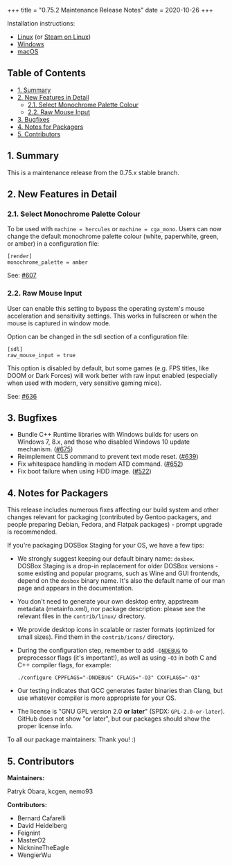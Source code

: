 +++
title = "0.75.2 Maintenance Release Notes"
date = 2020-10-26
+++

Installation instructions:

- [Linux](/downloads/linux/) (or [Steam on Linux](/downloads/linux#steam))
- [Windows](/downloads/windows/)
- [macOS](/downloads/macos/)

## Table of Contents

- [1. Summary](#1-summary)
- [2. New Features in Detail](#2-new-features-in-detail)
  - [2.1. Select Monochrome Palette Colour](#2-1-select-monochrome-palette-colour)
  - [2.2. Raw Mouse Input](#2-2-raw-mouse-input)
- [3. Bugfixes](#3-bugfixes)
- [4. Notes for Packagers](#4-notes-for-packagers)
- [5. Contributors](#5-contributors)

## 1. Summary

This is a maintenance release from the 0.75.x stable branch.

## 2. New Features in Detail

### 2.1. Select Monochrome Palette Colour

To be used with `machine = hercules` or `machine = cga_mono`. Users can
now change the default monochrome palette colour (white, paperwhite, green,
or amber) in a configuration file:

```
[render]
monochrome_palette = amber
```

See: [#607](https://github.com/dosbox-staging/dosbox-staging/pull/607)


### 2.2. Raw Mouse Input

User can enable this setting to bypass the operating system's mouse
acceleration and sensitivity settings. This works in
fullscreen or when the mouse is captured in window mode.

Option can be changed in the sdl section of a configuration file:

```
[sdl]
raw_mouse_input = true
```

This option is disabled by default, but some games (e.g. FPS titles,
like DOOM or Dark Forces) will work better with raw input enabled
(especially when used with modern, very sensitive gaming mice).

See: [#636](https://github.com/dosbox-staging/dosbox-staging/pull/636)


## 3. Bugfixes

- Bundle C++ Runtime libraries with Windows builds for users
  on Windows 7, 8.x, and those who disabled Windows 10 update mechanism.
  ([#675](https://github.com/dosbox-staging/dosbox-staging/pull/675))
- Reimplement CLS command to prevent text mode reset.
  ([#639](https://github.com/dosbox-staging/dosbox-staging/pull/639))
- Fix whitespace handling in modem ATD command.
  ([#652](https://github.com/dosbox-staging/dosbox-staging/pull/652))
- Fix boot failure when using HDD image.
  ([#522](https://github.com/dosbox-staging/dosbox-staging/pull/522))


## 4. Notes for Packagers

This release includes numerous fixes affecting our build system and other
changes relevant for packaging (contributed by Gentoo packagers, and people
preparing Debian, Fedora, and Flatpak packages) - prompt upgrade is recommended.

If you're packaging DOSBox Staging for your OS, we have a few tips:

- We strongly suggest keeping our default binary name: `dosbox`.
  DOSBox&nbsp;Staging is a drop-in replacement for older DOSBox versions -
  some existing and popular programs, such as Wine and GUI frontends, depend on
  the `dosbox` binary name.  It's also the default name of our man page and
  appears in the documentation.
- You don't need to generate your own desktop entry, appstream metadata
  (metainfo.xml), nor package description: please see the relevant files in the
  `contrib/linux/` directory.
- We provide desktop icons in scalable or raster formats (optimized for small
  sizes).  Find them in the `contrib/icons/` directory.
- During the configuration step, remember to add <code>-D[NDEBUG](https://en.cppreference.com/w/c/error/assert)</code>
  to preprocessor flags (it's important!), as well as using `-O3` in both
  C and C++ compiler flags, for example:

      ./configure CPPFLAGS="-DNDEBUG" CFLAGS="-O3" CXXFLAGS="-O3"

- Our testing indicates that GCC generates faster binaries than Clang, but
  use whatever compiler is more appropriate for your OS.
- The license is "GNU GPL version 2.0 **or later**" (SPDX: `GPL-2.0-or-later`).
  GitHub does not show "or later", but our packages should show the proper
  license info.

To all our package maintainers: Thank you! :)


## 5. Contributors

**Maintainers:**

Patryk Obara, kcgen, nemo93

**Contributors:**

- Bernard Cafarelli
- David Heidelberg
- Feignint
- MasterO2
- NicknineTheEagle
- WengierWu
